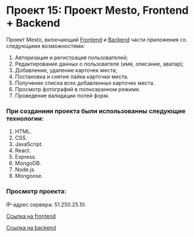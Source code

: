 # Проект 15: Проект Mesto, Frontend + Backend

Проект Mesto, включающий [Frontend](https://github.com/svetlanassi/react-mesto-auth.git) и [Backend](https://github.com/svetlanassi/express-mesto.git) части приложения со следующими возможностями:

1. Авторизация и регистрация пользователей;
2. Редактирование данных о пользователе (имя, описание, аватар);
3. Добавление, удаление карточек места;
4. Постановка и снятие лайка карточки места.
5. Получение списка всех добавленных карточек места.
6. Просмотр фотографий в полноэранном режиме.
7. Проведение валидации полей форм.

### При созданиии проекта были использованны следующие технологии:

1. HTML.
2. CSS.
3. JavaScript.
4. React.
5. Express.
6. MongoDB.
7. Node.js.
8. Mongoose.

### Просмотр проекта:

IP-адрес сервера: 51.250.25.10.

[Ссылка на frontend](https://sightsofrussia.nomoredomains.monster)

[Ссылка на backend](https://api.sightsofrussia.nomoredomains.monster)
